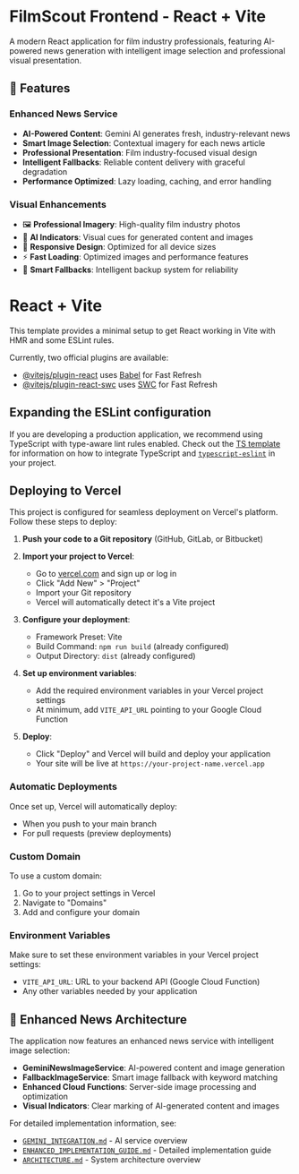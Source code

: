 # FilmScout Frontend - React + Vite

A modern React application for film industry professionals, featuring AI-powered news generation with intelligent image selection and professional visual presentation.

## 🚀 Features

### Enhanced News Service
- **AI-Powered Content**: Gemini AI generates fresh, industry-relevant news
- **Smart Image Selection**: Contextual imagery for each news article
- **Professional Presentation**: Film industry-focused visual design
- **Intelligent Fallbacks**: Reliable content delivery with graceful degradation
- **Performance Optimized**: Lazy loading, caching, and error handling

### Visual Enhancements
- 🖼️ **Professional Imagery**: High-quality film industry photos
- 🎨 **AI Indicators**: Visual cues for generated content and images
- 📱 **Responsive Design**: Optimized for all device sizes
- ⚡ **Fast Loading**: Optimized images and performance features
- 🔄 **Smart Fallbacks**: Intelligent backup system for reliability

# React + Vite

This template provides a minimal setup to get React working in Vite with HMR and some ESLint rules.

Currently, two official plugins are available:

- [@vitejs/plugin-react](https://github.com/vitejs/vite-plugin-react/blob/main/packages/plugin-react) uses [Babel](https://babeljs.io/) for Fast Refresh
- [@vitejs/plugin-react-swc](https://github.com/vitejs/vite-plugin-react/blob/main/packages/plugin-react-swc) uses [SWC](https://swc.rs/) for Fast Refresh

## Expanding the ESLint configuration

If you are developing a production application, we recommend using TypeScript with type-aware lint rules enabled. Check out the [TS template](https://github.com/vitejs/vite/tree/main/packages/create-vite/template-react-ts) for information on how to integrate TypeScript and [`typescript-eslint`](https://typescript-eslint.io) in your project.

## Deploying to Vercel

This project is configured for seamless deployment on Vercel's platform. Follow these steps to deploy:

1. **Push your code to a Git repository** (GitHub, GitLab, or Bitbucket)

2. **Import your project to Vercel**:
   - Go to [vercel.com](https://vercel.com) and sign up or log in
   - Click "Add New" > "Project"
   - Import your Git repository
   - Vercel will automatically detect it's a Vite project

3. **Configure your deployment**:
   - Framework Preset: Vite
   - Build Command: `npm run build` (already configured)
   - Output Directory: `dist` (already configured)

4. **Set up environment variables**:
   - Add the required environment variables in your Vercel project settings
   - At minimum, add `VITE_API_URL` pointing to your Google Cloud Function

5. **Deploy**:
   - Click "Deploy" and Vercel will build and deploy your application
   - Your site will be live at `https://your-project-name.vercel.app`

### Automatic Deployments

Once set up, Vercel will automatically deploy:
- When you push to your main branch
- For pull requests (preview deployments)

### Custom Domain

To use a custom domain:
1. Go to your project settings in Vercel
2. Navigate to "Domains"
3. Add and configure your domain

### Environment Variables

Make sure to set these environment variables in your Vercel project settings:
- `VITE_API_URL`: URL to your backend API (Google Cloud Function)
- Any other variables needed by your application

## 🎨 Enhanced News Architecture

The application now features an enhanced news service with intelligent image selection:

- **GeminiNewsImageService**: AI-powered content and image generation
- **FallbackImageService**: Smart image fallback with keyword matching
- **Enhanced Cloud Functions**: Server-side image processing and optimization
- **Visual Indicators**: Clear marking of AI-generated content and images

For detailed implementation information, see:
- [`GEMINI_INTEGRATION.md`](src/GEMINI_INTEGRATION.md) - AI service overview
- [`ENHANCED_IMPLEMENTATION_GUIDE.md`](src/ENHANCED_IMPLEMENTATION_GUIDE.md) - Detailed implementation guide
- [`ARCHITECTURE.md`](src/ARCHITECTURE.md) - System architecture overview

